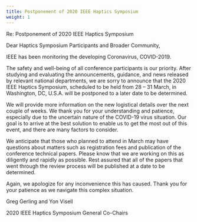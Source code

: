 ```yaml
---
title: Postponement of 2020 IEEE Haptics Symposium
weight: 1
---
```

Re: Postponement of 2020 IEEE Haptics Symposium



Dear Haptics Symposium Participants and Broader Community,

IEEE has been monitoring the developing Coronavirus, COVID-2019.

The safety and well-being of all conference participants is our priority. After studying and evaluating the announcements, guidance, and news released by relevant national departments, we are sorry to announce that the 2020 IEEE Haptics Symposium, scheduled to be held from 28 – 31 March, in Washington, DC, U.S.A. will be postponed to a later date to be determined.

We will provide more information on the new logistical details over the next couple of weeks. We thank you for your understanding and patience, especially due to the uncertain nature of the COVID-19 virus situation. Our goal is to arrive at the best solution to enable us to get the most out of this event, and there are many factors to consider.

We anticipate that those who planned to attend in March may have questions about matters such as registration fees and publication of the conference technical papers.  Please know that we are working on this as diligently and rapidly as possible.  Rest assured that all of the papers that went through the review process will be published at a date to be determined.

Again, we apologize for any inconvenience this has caused.  Thank you for your patience as we navigate this complex situation.

Greg Gerling and Yon Visell

2020 IEEE Haptics Symposium General Co-Chairs
